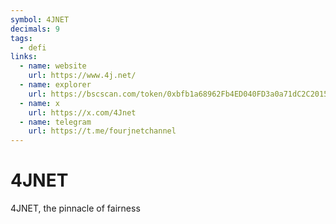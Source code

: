 ```yaml
---
symbol: 4JNET
decimals: 9
tags:
  - defi
links:
  - name: website
    url: https://www.4j.net/
  - name: explorer
    url: https://bscscan.com/token/0xbfb1a68962Fb4ED040FD3a0a71dC2C2015BCc667
  - name: x
    url: https://x.com/4Jnet
  - name: telegram
    url: https://t.me/fourjnetchannel
---
```


# 4JNET

4JNET, the pinnacle of fairness

